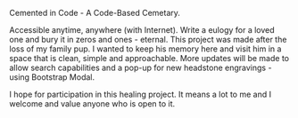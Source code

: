 Cemented in Code - A Code-Based Cemetary.

Accessible anytime, anywhere (with Internet). Write a eulogy for a loved one and bury it in zeros and ones - eternal. This project was made after the loss of my family pup. I wanted to keep his memory here and visit him in a space that is clean, simple and approachable. More updates will be made to allow search capabilities and a pop-up for new headstone engravings - using Bootstrap Modal. 

I hope for participation in this healing project. It means a lot to me and I welcome and value anyone who is open to it. 
